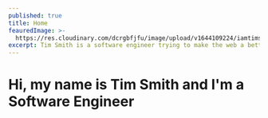 ```yaml
---
published: true
title: Home
feauredImage: >-
  https://res.cloudinary.com/dcrgbfjfu/image/upload/v1644109224/iamtimsmith/timsmith_fyh0hq.jpg
excerpt: Tim Smith is a software engineer trying to make the web a better place.
---
```


# Hi, my name is **Tim Smith** and I'm a **Software Engineer**
